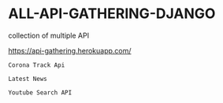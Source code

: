 # ALL-API-GATHERING-DJANGO
collection of multiple API

https://api-gathering.herokuapp.com/

```
Corona Track Api
```

```
Latest News
```

```
Youtube Search API
```
